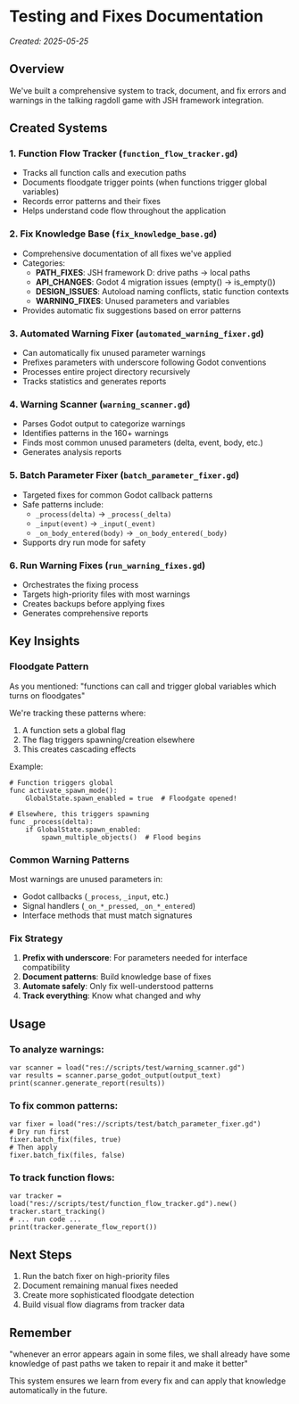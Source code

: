 # Testing and Fixes Documentation
*Created: 2025-05-25*

## Overview
We've built a comprehensive system to track, document, and fix errors and warnings in the talking ragdoll game with JSH framework integration.

## Created Systems

### 1. Function Flow Tracker (`function_flow_tracker.gd`)
- Tracks all function calls and execution paths
- Documents floodgate trigger points (when functions trigger global variables)
- Records error patterns and their fixes
- Helps understand code flow throughout the application

### 2. Fix Knowledge Base (`fix_knowledge_base.gd`)
- Comprehensive documentation of all fixes we've applied
- Categories:
  - **PATH_FIXES**: JSH framework D: drive paths → local paths
  - **API_CHANGES**: Godot 4 migration issues (empty() → is_empty())
  - **DESIGN_ISSUES**: Autoload naming conflicts, static function contexts
  - **WARNING_FIXES**: Unused parameters and variables
- Provides automatic fix suggestions based on error patterns

### 3. Automated Warning Fixer (`automated_warning_fixer.gd`)
- Can automatically fix unused parameter warnings
- Prefixes parameters with underscore following Godot conventions
- Processes entire project directory recursively
- Tracks statistics and generates reports

### 4. Warning Scanner (`warning_scanner.gd`)
- Parses Godot output to categorize warnings
- Identifies patterns in the 160+ warnings
- Finds most common unused parameters (delta, event, body, etc.)
- Generates analysis reports

### 5. Batch Parameter Fixer (`batch_parameter_fixer.gd`)
- Targeted fixes for common Godot callback patterns
- Safe patterns include:
  - `_process(delta)` → `_process(_delta)`
  - `_input(event)` → `_input(_event)`
  - `_on_body_entered(body)` → `_on_body_entered(_body)`
- Supports dry run mode for safety

### 6. Run Warning Fixes (`run_warning_fixes.gd`)
- Orchestrates the fixing process
- Targets high-priority files with most warnings
- Creates backups before applying fixes
- Generates comprehensive reports

## Key Insights

### Floodgate Pattern
As you mentioned: "functions can call and trigger global variables which turns on floodgates"

We're tracking these patterns where:
1. A function sets a global flag
2. The flag triggers spawning/creation elsewhere
3. This creates cascading effects

Example:
```gdscript
# Function triggers global
func activate_spawn_mode():
    GlobalState.spawn_enabled = true  # Floodgate opened!
    
# Elsewhere, this triggers spawning
func _process(delta):
    if GlobalState.spawn_enabled:
        spawn_multiple_objects()  # Flood begins
```

### Common Warning Patterns
Most warnings are unused parameters in:
- Godot callbacks (`_process`, `_input`, etc.)
- Signal handlers (`_on_*_pressed`, `_on_*_entered`)
- Interface methods that must match signatures

### Fix Strategy
1. **Prefix with underscore**: For parameters needed for interface compatibility
2. **Document patterns**: Build knowledge base of fixes
3. **Automate safely**: Only fix well-understood patterns
4. **Track everything**: Know what changed and why

## Usage

### To analyze warnings:
```gdscript
var scanner = load("res://scripts/test/warning_scanner.gd")
var results = scanner.parse_godot_output(output_text)
print(scanner.generate_report(results))
```

### To fix common patterns:
```gdscript
var fixer = load("res://scripts/test/batch_parameter_fixer.gd")
# Dry run first
fixer.batch_fix(files, true)
# Then apply
fixer.batch_fix(files, false)
```

### To track function flows:
```gdscript
var tracker = load("res://scripts/test/function_flow_tracker.gd").new()
tracker.start_tracking()
# ... run code ...
print(tracker.generate_flow_report())
```

## Next Steps
1. Run the batch fixer on high-priority files
2. Document remaining manual fixes needed
3. Create more sophisticated floodgate detection
4. Build visual flow diagrams from tracker data

## Remember
"whenever an error appears again in some files, we shall already have some knowledge of past paths we taken to repair it and make it better"

This system ensures we learn from every fix and can apply that knowledge automatically in the future.